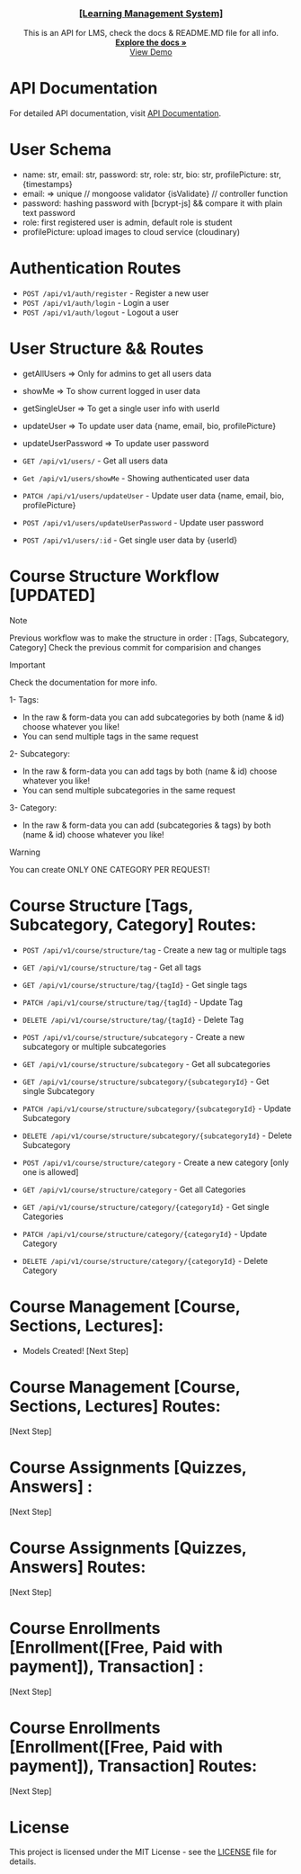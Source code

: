 <div align="center">
  
  </a> <!-- GITHUB REPO LINK -->

  <h3 align="center"><a href="https://github.com/HazemSarhan/learning-management-system-api">[Learning Management System]</a></h3>

  <p align="center">
    This is an API for LMS, check the docs & README.MD file for all info.
    <br />
    <a href="http://localhost:5000/api-docs"><strong>Explore the docs »</strong></a>
    <br />
    <a href="https://github.com/othneildrew/Best-README-Template">View Demo</a>
  </p>
</div>

# API Documentation

For detailed API documentation, visit [API Documentation](http://localhost:5000/api-docs).

# User Schema

- name: str, email: str, password: str, role: str, bio: str, profilePicture: str, {timestamps}
- email: => unique // mongoose validator {isValidate} // controller function
- password: hashing password with [bcrypt-js] && compare it with plain text password
- role: first registered user is admin, default role is student
- profilePicture: upload images to cloud service (cloudinary)

# Authentication Routes

- `POST /api/v1/auth/register` - Register a new user
- `POST /api/v1/auth/login` - Login a user
- `POST /api/v1/auth/logout` - Logout a user

# User Structure && Routes

- getAllUsers => Only for admins to get all users data
- showMe => To show current logged in user data
- getSingleUser => To get a single user info with userId
- updateUser => To update user data {name, email, bio, profilePicture}
- updateUserPassword => To update user password

- `GET /api/v1/users/` - Get all users data
- `Get /api/v1/users/showMe` - Showing authenticated user data
- `PATCH /api/v1/users/updateUser` - Update user data {name, email, bio, profilePicture}
- `POST /api/v1/users/updateUserPassword` - Update user password
- `POST /api/v1/users/:id` - Get single user data by {userId}

# Course Structure Workflow [UPDATED]

> [!NOTE]
> Previous workflow was to make the structure in order : [Tags, Subcategory, Category]
> Check the previous commit for comparision and changes

> [!IMPORTANT]
> Check the documentation for more info.

1- Tags:

- In the raw & form-data you can add subcategories by both (name & id) choose whatever you like!
- You can send multiple tags in the same request

2- Subcategory:

- In the raw & form-data you can add tags by both (name & id) choose whatever you like!
- You can send multiple subcategories in the same request

3- Category:

- In the raw & form-data you can add (subcategories & tags) by both (name & id) choose whatever you like!

> [!WARNING]
> You can create ONLY ONE CATEGORY PER REQUEST!

# Course Structure [Tags, Subcategory, Category] Routes:

- `POST /api/v1/course/structure/tag` - Create a new tag or multiple tags
- `GET /api/v1/course/structure/tag` - Get all tags
- `GET /api/v1/course/structure/tag/{tagId}` - Get single tags
- `PATCH /api/v1/course/structure/tag/{tagId}` - Update Tag
- `DELETE /api/v1/course/structure/tag/{tagId}` - Delete Tag

- `POST /api/v1/course/structure/subcategory` - Create a new subcategory or multiple subcategories
- `GET /api/v1/course/structure/subcategory` - Get all subcategories
- `GET /api/v1/course/structure/subcategory/{subcategoryId}` - Get single Subcategory
- `PATCH /api/v1/course/structure/subcategory/{subcategoryId}` - Update Subcategory
- `DELETE /api/v1/course/structure/subcategory/{subcategoryId}` - Delete Subcategory

- `POST /api/v1/course/structure/category` - Create a new category [only one is allowed]
- `GET /api/v1/course/structure/category` - Get all Categories
- `GET /api/v1/course/structure/category/{categoryId}` - Get single Categories
- `PATCH /api/v1/course/structure/category/{categoryId}` - Update Category
- `DELETE /api/v1/course/structure/category/{categoryId}` - Delete Category

# Course Management [Course, Sections, Lectures]:

- Models Created!
  [Next Step]

# Course Management [Course, Sections, Lectures] Routes:

[Next Step]

# Course Assignments [Quizzes, Answers] :

[Next Step]

# Course Assignments [Quizzes, Answers] Routes:

[Next Step]

# Course Enrollments [Enrollment([Free, Paid with payment]), Transaction] :

[Next Step]

# Course Enrollments [Enrollment([Free, Paid with payment]), Transaction] Routes:

[Next Step]

# License

This project is licensed under the MIT License - see the [LICENSE](LICENSE) file for details.
